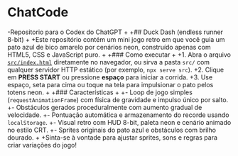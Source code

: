 # ChatCode
-Repositorio para o Codex do ChatGPT
+
+## Duck Dash (endless runner 8-bit)
+
+Este repositório contém um mini jogo retro em que você guia um pato azul de bico amarelo por cenários neon, construído apenas com HTML5, CSS e JavaScript puro.
+
+### Como executar
+
+1. Abra o arquivo [`src/index.html`](src/index.html) diretamente no navegador, ou sirva a pasta `src/` com qualquer servidor HTTP estático (por exemplo, `npx serve src`).
+2. Clique em **PRESS START** ou pressione **espaço** para iniciar a corrida.
+3. Use espaço, seta para cima ou toque na tela para impulsionar o pato pelos totens neon.
+
+### Características
+
+- Loop de jogo simples (`requestAnimationFrame`) com física de gravidade e impulso único por salto.
+- Obstáculos gerados proceduralmente com aumento gradual de velocidade.
+- Pontuação automática e armazenamento do recorde usando `localStorage`.
+- Visual retro com HUD 8-bit, paleta neon e cenário animado no estilo CRT.
+- Sprites originais do pato azul e obstáculos com brilho dourado.
+
+Sinta-se à vontade para ajustar sprites, sons e regras para criar variações do jogo!
